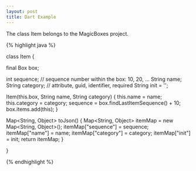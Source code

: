 ```yaml
---
layout: post
title: Dart Example
---
```


The class Item belongs to the MagicBoxes project.

{% highlight java %}

class Item {
  
  final Box box;
  
  int sequence; // sequence number within the box: 10, 20, ...
  String name;
  String category; // attribute, guid, identifier, required
  String init = '';
  
  Item(this.box, String name, String category) {
    this.name = name;
    this.category = category;
    sequence = box.findLastItemSequence() + 10;
    box.items.add(this);
  }
  
  Map<String, Object> toJson() {
    Map<String, Object> itemMap = new Map<String, Object>();
    itemMap["sequence"] = sequence;
    itemMap["name"] = name;
    itemMap["category"] = category; 
    itemMap["init"] = init;
    return itemMap;
  }

}

{% endhighlight %}
